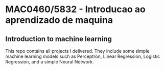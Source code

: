 # MAC0460/5832 - Introducao ao aprendizado de maquina
## Introduction to machine learning

This repo contains all projects I delivered. They include
some simple machine learning models such as Perceptron, Linear Regression,
Logistic Regression, and a simple Neural Network.
